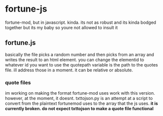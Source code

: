 # fortune-js
fortune-mod, but in javascript. kinda. its not as robust and its kinda bodged together but its my baby so youre not allowed to insult it




## fortune.js
basically the file picks a random number and then picks from an array and writes the result to an html element. you can change the elementid to whatever id you want to use
the quotepath variable is the path to the quotes file. ill address those in a moment. it can be relative or absolute.

### quote files
im working on making the format fortune-mod uses work with this version. however, at the moment, it doesnt. txttojson.py is an attempt at a script to convert from the plaintext fortunemod uses to the array that the js uses. **it is currently broken. do not expect txttojson to make a quote file functional**

